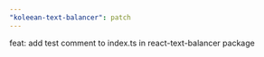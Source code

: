 ```yaml
---
"koleean-text-balancer": patch
---
```


feat: add test comment to index.ts in react-text-balancer package
